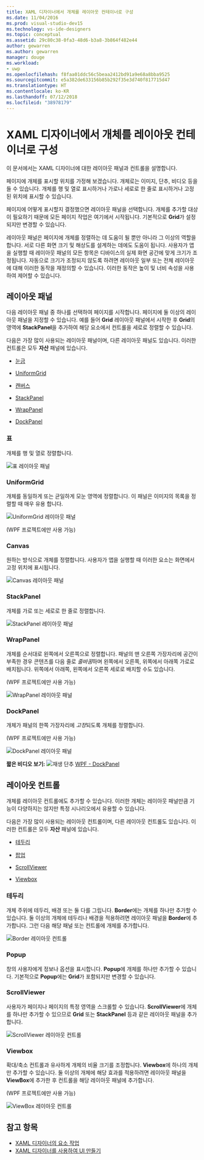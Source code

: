 ```yaml
---
title: XAML 디자이너에서 개체를 레이아웃 컨테이너로 구성
ms.date: 11/04/2016
ms.prod: visual-studio-dev15
ms.technology: vs-ide-designers
ms.topic: conceptual
ms.assetid: 29c80c38-0fa3-48d6-b3a8-3b864f482e44
author: gewarren
ms.author: gewarren
manager: douge
ms.workload:
- uwp
ms.openlocfilehash: f8faa01ddc56c5beaa2412bd91a9e68a8bba9525
ms.sourcegitcommit: e5a382de633156b85b292f35e3d740f817715d47
ms.translationtype: HT
ms.contentlocale: ko-KR
ms.lasthandoff: 07/12/2018
ms.locfileid: "38978179"
---
```

# <a name="organize-objects-into-layout-containers-in-xaml-designer"></a>XAML 디자이너에서 개체를 레이아웃 컨테이너로 구성

이 문서에서는 XAML 디자이너에 대한 레이아웃 패널과 컨트롤을 설명합니다.

페이지에 개체를 표시할 위치를 가정해 보겠습니다. 개체로는 이미지, 단추, 비디오 등을 들 수 있습니다. 개체를 행 및 열로 표시하거나 가로나 세로로 한 줄로 표시하거나 고정된 위치에 표시할 수 있습니다.

페이지에 어떻게 표시할지 결정했으면 레이아웃 패널을 선택합니다. 개체를 추가할 대상이 필요하기 때문에 모든 페이지 작업은 여기에서 시작됩니다. 기본적으로 **Grid**가 설정되지만 변경할 수 있습니다.

레이아웃 패널은 페이지에 개체를 정렬하는 데 도움이 될 뿐만 아니라 그 이상의 역할을 합니다. 서로 다른 화면 크기 및 해상도를 설계하는 데에도 도움이 됩니다. 사용자가 앱을 실행할 때 레이아웃 패널의 모든 항목은 디바이스의 실제 화면 공간에 맞게 크기가 조정됩니다. 자동으로 크기가 조정되지 않도록 하려면 레이아웃 일부 또는 전체 레이아웃에 대해 이러한 동작을 재정의할 수 있습니다. 이러한 동작은 높이 및 너비 속성을 사용하여 제어할 수 있습니다.

## <a name="layout-panels"></a>레이아웃 패널

다음 레이아웃 패널 중 하나를 선택하여 페이지를 시작합니다. 페이지에 둘 이상의 레이아웃 패널을 지정할 수 있습니다. 예를 들어 **Grid** 레이아웃 패널에서 시작한 후 **Grid**의 영역에 **StackPanel**을 추가하여 해당 요소에서 컨트롤을 세로로 정렬할 수 있습니다.

다음은 가장 많이 사용되는 레이아웃 패널이며, 다른 레이아웃 패널도 있습니다. 이러한 컨트롤은 모두 **자산** 패널에 있습니다.

- [눈금](#Grid)

- [UniformGrid](#UniformGrid)

- [캔버스](#Canvas)

- [StackPanel](#stackpanel)

- [WrapPanel](#wrappanel)

- [DockPanel](#dockpanel)

### <a name="grid"></a>표

개체를 행 및 열로 정렬합니다.

![표 레이아웃 패널](../designers/media/98b234b2-ac3b-441f-9136-98375fee87b7.png)

### <a name="uniformgrid"></a>UniformGrid

개체를 동일하게 또는 균일하게 모눈 영역에 정렬합니다. 이 패널은 이미지의 목록을 정렬할 때 매우 유용 합니다.

![UniformGrid 레이아웃 패널](../designers/media/928b9284-a7e8-4678-875a-656b80b78076.png)

(WPF 프로젝트에만 사용 가능)

### <a name="canvas"></a>Canvas

원하는 방식으로 개체를 정렬합니다. 사용자가 앱을 실행할 때 이러한 요소는 화면에서 고정 위치에 표시됩니다.

![Canvas 레이아웃 패널](../designers/media/e1ae27f0-3a57-454e-b580-877dcea8836d.png)

### <a name="stackpanel"></a>StackPanel

개체를 가로 또는 세로로 한 줄로 정렬합니다.

![StackPanel 레이아웃 패널](../designers/media/a85a7b57-b0a8-495e-b985-f0291e41d093.png)

### <a name="wrappanel"></a>WrapPanel

개체를 순서대로 왼쪽에서 오른쪽으로 정렬합니다. 패널의 맨 오른쪽 가장자리에 공간이 부족한 경우 콘텐츠를 다음 줄로 *줄바꿈*하며 왼쪽에서 오른쪽, 위쪽에서 아래쪽 가로로 배치됩니다. 위쪽에서 아래쪽, 왼쪽에서 오른쪽 세로로 배치할 수도 있습니다.

(WPF 프로젝트에만 사용 가능)

![WrapPanel 레이아웃 패널](../designers/media/b1c415fb-9a32-4a18-aa0b-308fca994ac9.png)

### <a name="dockpanel"></a>DockPanel

개체가 패널의 한쪽 가장자리에 *고정*되도록 개체를 정렬합니다.

(WPF 프로젝트에만 사용 가능)

![DockPanel 레이아웃 패널](../designers/media/72d46b58-9a49-4dd5-8af7-6843c0440226.png)

**짧은 비디오 보기:** ![재생 단추](../designers/media/bldadminconsoleinitialconfigicon.PNG) [WPF - DockPanel](https://www.youtube.com/watch?v=EBH_OIM-zPo)

## <a name="layout-controls"></a>레이아웃 컨트롤

개체를 레이아웃 컨트롤에도 추가할 수 있습니다. 이러한 개체는 레이아웃 패널만큼 기능이 다양하지는 않지만 특정 시나리오에서 유용할 수 있습니다.

다음은 가장 많이 사용되는 레이아웃 컨트롤이며, 다른 레이아웃 컨트롤도 있습니다. 이러한 컨트롤은 모두 **자산** 패널에 있습니다.

- [테두리](#Border)

- [팝업](#Popup)

- [ScrollViewer](#scrollviewer)

- [Viewbox](#viewbox)

### <a name="border"></a>테두리

개체 주위에 테두리, 배경 또는 둘 다를 그립니다. **Border**에는 개체를 하나만 추가할 수 있습니다. 둘 이상의 개체에 테두리나 배경을 적용하려면 레이아웃 패널을 **Border**에 추가합니다. 그런 다음 해당 패널 또는 컨트롤에 개체를 추가합니다.

![Border 레이아웃 컨트롤](../designers/media/e761238b-99fd-43c5-bbc4-57538b8289ff.png)

### <a name="popup"></a>Popup

창의 사용자에게 정보나 옵션을 표시합니다. **Popup**에 개체를 하나만 추가할 수 있습니다. 기본적으로 **Popup**에는 **Grid**가 포함되지만 변경할 수 있습니다.

### <a name="scrollviewer"></a>ScrollViewer

사용자가 페이지나 페이지의 특정 영역을 스크롤할 수 있습니다. **ScrollViewer**에 개체를 하나만 추가할 수 있으므로 **Grid** 또는 **StackPanel** 등과 같은 레이아웃 패널을 추가합니다.

![ScrollViewer 레이아웃 컨트롤](../designers/media/06b326d4-f23d-41a6-b26b-e1aff37572a7.png)

### <a name="viewbox"></a>Viewbox

확대/축소 컨트롤과 유사하게 개체의 비율 크기를 조정합니다. **Viewbox**에 하나의 개체만 추가할 수 있습니다. 둘 이상의 개체에 해당 효과를 적용하려면 레이아웃 패널을 **ViewBox**에 추가한 후 컨트롤을 해당 레이아웃 패널에 추가합니다.

(WPF 프로젝트에만 사용 가능)

![ViewBox 레이아웃 컨트롤](../designers/media/f5b13c66-d918-4141-8a16-bd8f8628687a.png)

## <a name="see-also"></a>참고 항목

- [XAML 디자이너의 요소 작업](../designers/working-with-elements-in-xaml-designer.md)
- [XAML 디자이너를 사용하여 UI 만들기](../designers/creating-a-ui-by-using-xaml-designer-in-visual-studio.md)